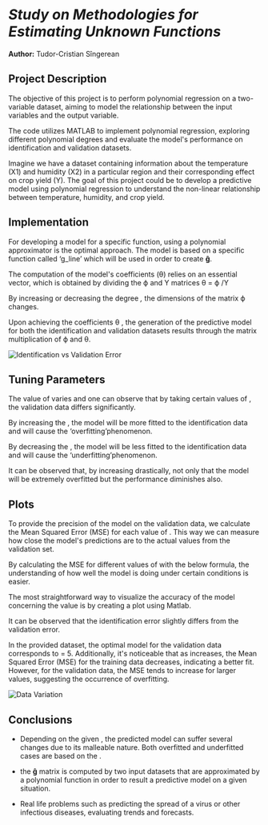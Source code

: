 # ***Study on Methodologies for Estimating Unknown Functions***

**Author:** Tudor-Cristian Sîngerean

## Project Description

The objective of this project is to perform polynomial regression on a two-variable dataset, aiming to model the relationship between the input variables and the output variable.

The code utilizes MATLAB to implement polynomial regression, exploring different polynomial degrees and evaluate the model's performance on identification and validation datasets.

Imagine we have a dataset containing information about the temperature (X1) and humidity (X2) in a particular region and their corresponding effect on crop yield (Y). The goal of this project could be to develop a predictive model using polynomial regression to understand the non-linear relationship between temperature, humidity, and crop yield.


## Implementation

For developing a model for a specific function, using a polynomial approximator is the optimal approach. The model is based on a specific function called ‘g\_line’ which will be used in order to create **ĝ**.

The computation of the model's coefficients (θ) relies on an essential vector, which is obtained by dividing the ϕ and Y matrices θ = ϕ /Y

By increasing or decreasing the degree *,* the dimensions of the matrix ϕ changes.

Upon  achieving  the  coefficients θ , the generation of the predictive model for both the identification and validation datasets results through the matrix multiplication of ϕ and θ.

![Identification vs Validation Error](https://github.com/s1ng3/Shoe_Shop/assets/89934251/e782270f-f5f6-4bf7-82b9-0d9204ee1e27)

## Tuning Parameters

The value of varies and one can observe that by taking certain values of , the validation data differs significantly.

By increasing the , the model will be more fitted to the identification data and will cause the ‘overfitting’phenomenon.

By decreasing the , the model will be less fitted to the identification data and will cause the ‘underfitting’phenomenon.

It can be observed that, by increasing drastically, not only that the model will be extremely overfitted but the performance diminishes also.

## Plots

To provide the precision of the model on the validation data, we calculate the Mean Squared Error (MSE) for each value of . This way we can measure how close the model's predictions are to the actual values from the validation set.

By calculating the MSE for different values of with the below formula, the understanding of how well the model is doing under certain conditions is easier.

The most straightforward way to visualize the accuracy of the model concerning the value is by creating a plot using Matlab.

It can be observed that the identification error slightly differs from the validation error.

In the provided dataset, the optimal model for the validation data corresponds to = 5. Additionally, it's noticeable that as increases, the Mean Squared Error (MSE) for the training data decreases, indicating a better fit. However, for the validation data, the MSE tends to increase for larger values, suggesting the occurrence of overfitting.

![Data Variation](https://github.com/s1ng3/Shoe_Shop/assets/89934251/a58d61ae-aa15-498f-ad49-af4e9e9bef13)

## Conclusions

- Depending on the given , the predicted model can suffer several changes due to its malleable nature. Both overfitted and underfitted cases are based on the .

- the **ĝ** matrix is computed by two input datasets that are approximated by a polynomial function in order to result a predictive model on a given situation.

- Real life problems such as predicting the spread of a virus or other infectious diseases, evaluating trends and forecasts.
